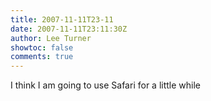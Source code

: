 ```yaml
---
title: 2007-11-11T23-11
date: 2007-11-11T23:11:30Z
author: Lee Turner
showtoc: false
comments: true
---
```


I think I am going to use Safari for a little while

